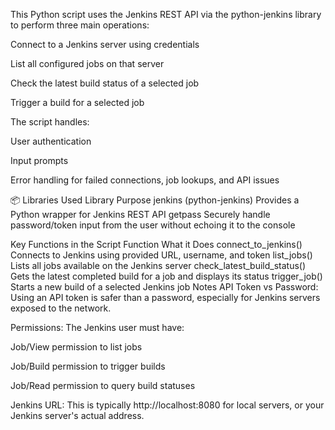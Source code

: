 This Python script uses the Jenkins REST API via the python-jenkins library to perform three main operations:

Connect to a Jenkins server using credentials

List all configured jobs on that server

Check the latest build status of a selected job

Trigger a build for a selected job

The script handles:

User authentication

Input prompts

Error handling for failed connections, job lookups, and API issues

📦 Libraries Used
Library	Purpose
jenkins (python-jenkins)	Provides a Python wrapper for Jenkins REST API
getpass	Securely handle password/token input from the user without echoing it to the console

Key Functions in the Script
Function	What it Does
connect_to_jenkins()	Connects to Jenkins using provided URL, username, and token
list_jobs()	Lists all jobs available on the Jenkins server
check_latest_build_status()	Gets the latest completed build for a job and displays its status
trigger_job()	Starts a new build of a selected Jenkins job
Notes
API Token vs Password:
Using an API token is safer than a password, especially for Jenkins servers exposed to the network.

Permissions:
The Jenkins user must have:

Job/View permission to list jobs

Job/Build permission to trigger builds

Job/Read permission to query build statuses

Jenkins URL:
This is typically http://localhost:8080 for local servers, or your Jenkins server's actual address.


